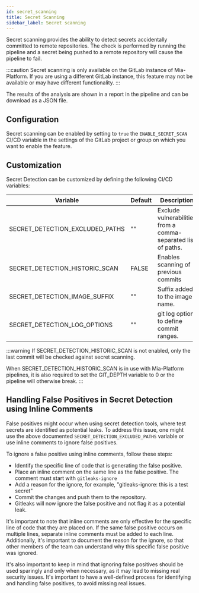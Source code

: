 ```yaml
---
id: secret_scanning
title: Secret Scanning
sidebar_label: Secret scanning
---
```


Secret scanning provides the ability to detect secrets accidentally committed to remote repositories.
The check is performed by running the pipeline and a secret being pushed to a remote repository will cause the pipeline to fail.

:::caution
Secret scanning is only available on the GitLab instance of Mia-Platform. If you are using a different GitLab instance, this feature may not be available or may have different functionality. 
:::

The results of the analysis are shown in a report in the pipeline and can be download as a JSON file.

## Configuration

Secret scanning can be enabled by setting to `true` the `ENABLE_SECRET_SCAN` CI/CD variable in the settings of the GitLab project or group on which you want to enable the feature.

## Customization

Secret Detection can be customized by defining the following CI/CD variables:

|                 **Variable**          | **Default** | **Description**                                                      |
| ------------------------------------- | ----------- | -------------------------------------------------------------------- |
| SECRET_DETECTION_EXCLUDED_PATHS	    | ""          | Exclude vulnerabilities from a comma-separated list of paths.        |
| SECRET_DETECTION_HISTORIC_SCAN	    | FALSE       | Enables scanning of previous commits                                 |
| SECRET_DETECTION_IMAGE_SUFFIX         | ""          | Suffix added to the image name.                                      |
| SECRET_DETECTION_LOG_OPTIONS          | ""          | git log option to define commit ranges.                              |

:::warning
If SECRET_DETECTION_HISTORIC_SCAN is not enabled, only the last commit will be checked against secret scanning.

When SECRET_DETECTION_HISTORIC_SCAN is in use with Mia-Platform pipelines, it is also required to set the GIT_DEPTH variable to 0 or the pipeline will otherwise break.
:::

## Handling False Positives in Secret Detection using Inline Comments

False positives might occur when using secret detection tools, where test secrets are identified as potential leaks.
To address this issue, one might use the above documented `SECRET_DETECTION_EXCLUDED_PATHS` variable or use inline comments to ignore false positives.

To ignore a false positive using inline comments, follow these steps:

* Identify the specific line of code that is generating the false positive.
* Place an inline comment on the same line as the false positive. The comment must start with `gitleaks-ignore`
* Add a reason for the ignore, for example, "gitleaks-ignore: this is a test secret"
* Commit the changes and push them to the repository.
* Gitleaks will now ignore the false positive and not flag it as a potential leak.

It's important to note that inline comments are only effective for the specific line of code that they are placed on. If the same false positive occurs on multiple lines, separate inline comments must be added to each line. Additionally, it's important to document the reason for the ignore, so that other members of the team can understand why this specific false positive was ignored.

It's also important to keep in mind that ignoring false positives should be used sparingly and only when necessary, as it may lead to missing real security issues. It's important to have a well-defined process for identifying and handling false positives, to avoid missing real issues.



